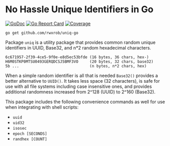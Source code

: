 # No Hassle Unique Identifiers in Go

[![GoDoc](https://godoc.org/github.com/rwxrob/uniq-go?status.svg)](https://godoc.org/github.com/rwxrob/uniq-go)
[![Go Report
Card](https://goreportcard.com/badge/github.com/rwxrob/uniq-go)](https://goreportcard.com/report/github.com/rwxrob/uniq-go)
[![Coverage](https://gocover.io/_badge/github.com/rwxrob/uniq-go)](https://gocover.io/github.com/rwxrob/uniq-go)

`go get github.com/rwxrob/uniq-go`

Package `uniq` is a utility package that provides common random unique identifiers in UUID, Base32, and n*2 random hexadecimal characters.

    6c671957-2f39-4ce5-9f0e-e8d5ec53bfde (16 bytes, 36 chars, hex-)
    H6M0STKP0MTSU0493GERQDCSJ5BMF3VO     (20 bytes, 32 chars, base32)
    5b ...                               (n bytes, n*2 chars, hex)

When a simple random identifier is all that is needed `Base32()` provides a better alternative to `UUID()`. It takes less space (32 characters), is safe for use with all file systems including case insensitive ones, and provides additional randomness increased from 2^128 (UUID) to 2^160 (Base32).

This package includes the following convenience commands as well for use when integrating with shell scripts:

* `uuid`
* `uid32`
* `isosec`
* `epoch [SECONDS]`
* `randhex [COUNT]`
